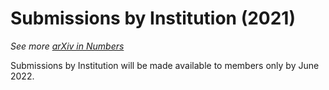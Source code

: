 # Submissions by Institution (2021)

_See more [arXiv in Numbers](/about/reports/2021_usage)_

Submissions by Institution will be made available to members only by June 2022.
